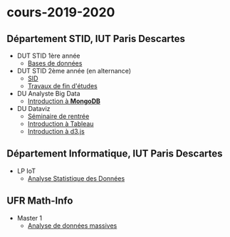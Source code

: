 # cours-2019-2020

## Département STID, IUT Paris Descartes

- DUT STID 1ère année
    - [Bases de données](stid-1a--bd)
- DUT STID 2ème année (en alternance)
    - [SID](stid-2afa--sid/)
    - [Travaux de fin d'études](stid-2afa--tfe)
- DU Analyste Big Data
    - [Introduction à **MongoDB**](du-abd)
- DU Dataviz
    - [Séminaire de rentrée](https://docs.google.com/presentation/d/e/2PACX-1vROIoPeoSIhSLBM0xYxoD_Fy5OFndmpJFAjEJ1ZcZL-QyqGpMkTnBsEi7C1871YJpGDITSElbBsTUjV/pub?start=false&loop=false&delayms=3000)
    - [Introduction à Tableau](du-dataviz--tableau)
    - [Introduction à d3.js](du-dataviz--d3js)    

## Département Informatique, IUT Paris Descartes

- LP IoT
    - [Analyse Statistique des Données](lp-iot--python-ds)


## UFR Math-Info

- Master 1
    - [Analyse de données massives](m1--add-massives)


<!--
- LP Data-Mining
    - [Introduction au Big Data](lp-dm--intro-big-data/)
- LP Santé
    - [Introduction au Nouvelles Données](lp-sante--intro-new-data/)
-->